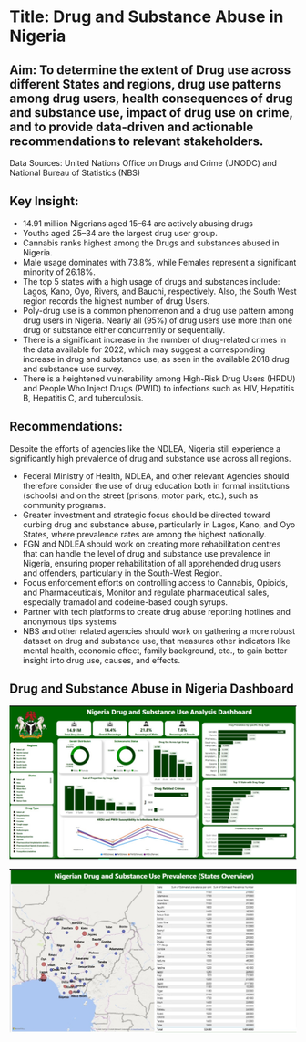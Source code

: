 # Title: Drug and Substance Abuse in Nigeria

## Aim: To determine the extent of Drug use across different States and regions, drug use patterns among drug users, health consequences of drug and substance use, impact of drug use on crime, and to provide data-driven and actionable recommendations to relevant stakeholders. 

Data Sources: United Nations Office on Drugs and Crime (UNODC) and National Bureau of Statistics (NBS)

## Key Insight: 
* 14.91 million Nigerians aged 15–64 are actively abusing drugs
* Youths aged 25–34 are the largest drug user group.
* Cannabis ranks highest among the Drugs and substances abused in Nigeria.
* Male usage dominates with 73.8%, while Females represent a significant minority of 26.18%.
* The top 5 states with a high usage of drugs and substances include: Lagos, Kano, Oyo, Rivers, and Bauchi, respectively. Also, the South West region records the highest number of drug Users.
* Poly-drug use is a common phenomenon and a drug use pattern among drug users in Nigeria. Nearly all (95%) of drug users use more than one drug or substance either concurrently or sequentially.
* There is a significant increase in the number of drug-related crimes in the data available for 2022, which may suggest a corresponding increase in drug and substance use, as seen in the available 2018 drug and substance use survey.
* There is a heightened vulnerability among High-Risk Drug Users (HRDU) and People Who Inject Drugs (PWID) to infections such as HIV, Hepatitis B, Hepatitis C, and tuberculosis.

## Recommendations: 
Despite the efforts of agencies like the NDLEA, Nigeria still experience a significantly high prevalence of drug and substance use across all regions.

* Federal Ministry of Health, NDLEA, and other relevant Agencies should therefore consider the use of drug education both in formal institutions (schools) and on the street (prisons, motor park, etc.), such as community programs. 
* Greater investment and strategic focus should be directed toward curbing drug and substance abuse, particularly in Lagos, Kano, and Oyo States, where prevalence rates are among the highest nationally.
* FGN and NDLEA should work on creating more rehabilitation centres that can handle the level of drug and substance use prevalence in Nigeria, ensuring proper rehabilitation of all apprehended drug  users and offenders, particularly in the South-West Region.
* Focus enforcement efforts on controlling access to Cannabis, Opioids, and Pharmaceuticals, Monitor and regulate pharmaceutical sales, especially tramadol and codeine-based cough syrups.
* Partner with tech platforms to create drug abuse reporting hotlines and anonymous tips systems
* NBS and other related agencies should work on gathering a more robust dataset on drug and substance use, that measures other indicators like mental health, economic effect, family background, etc., to gain better insight into drug use, causes, and effects. 

## Drug and Substance Abuse in Nigeria Dashboard
![snapshot](https://github.com/Emmaojo/Data-Analytics-Portfolio/blob/2f97395a340500343acb9757c3a09e26f6b37fb5/Capstone%20Project%20-%20Drug%20and%20Substance%20Abuse%20in%20Nigeria%20(Excel%2C%20SQL%2C%20Power%20BI)/Drug%20Abuse%20%20in%20Nigeria%20%20Dashboard.jpg)

![snapshot](https://github.com/Emmaojo/Data-Analytics-Portfolio/blob/2f97395a340500343acb9757c3a09e26f6b37fb5/Capstone%20Project%20-%20Drug%20and%20Substance%20Abuse%20in%20Nigeria%20(Excel%2C%20SQL%2C%20Power%20BI)/Drug%20Abuse%20%20in%20Nigeria%20%20Dashboard%202.jpg)




